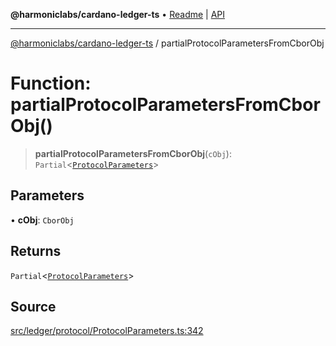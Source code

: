 **@harmoniclabs/cardano-ledger-ts** • [Readme](../Introduction.md) \| [API](../globals.md)

***

[@harmoniclabs/cardano-ledger-ts](../Introduction.md) / partialProtocolParametersFromCborObj

# Function: partialProtocolParametersFromCborObj()

> **partialProtocolParametersFromCborObj**(`cObj`): `Partial`\<[`ProtocolParameters`](../interfaces/ProtocolParameters.md)\>

## Parameters

• **cObj**: `CborObj`

## Returns

`Partial`\<[`ProtocolParameters`](../interfaces/ProtocolParameters.md)\>

## Source

[src/ledger/protocol/ProtocolParameters.ts:342](https://github.com/HarmonicLabs/cardano-ledger-ts/blob/d1659b0/src/ledger/protocol/ProtocolParameters.ts#L342)

